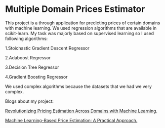 # Multiple Domain Prices Estimator

This project is a through application for predicting prices of certain domains with machine learning. We used regression algorithms that are available in scikit-learn. My task was majorly based on supervised learning so I used following algorithms:

1.Stoichastic Gradient Descent Regressor

2.Adaboost Regressor

3.Decision Tree Regressor

4.Gradient Boosting Regressor



We used complex algorithms because the datasets that we had we very complex.

Blogs about my project:

[Revolutionizing Pricing Estimation Across Domains with Machine Learning.](https://mudassirjunejo6.wordpress.com/2024/02/25/revolutionizing-pricing-estimation-across-domains-with-machine-learning/)

[Machine Learning-Based Price Estimation: A Practical Approach.](https://medium.com/@muddassir10/machine-learning-based-price-estimation-a-practical-approach-7164b35d10fd)
